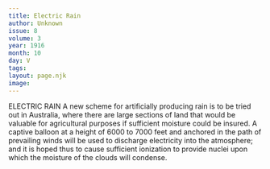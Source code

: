 ```yaml
---
title: Electric Rain
author: Unknown
issue: 8
volume: 3
year: 1916
month: 10
day: V
tags:
layout: page.njk
image:
---
```

ELECTRIC RAIN       A new scheme for artificially producing rain is to be tried out in Australia, where there are large sections of land that would be valuable for agricultural purposes if sufficient moisture could be insured. A captive balloon at a height of 6000 to 7000 feet and anchored in the path of prevailing winds will be used to discharge electricity into the atmosphere; and it is hoped thus to cause sufficient ionization to provide nuclei upon which the moisture of the clouds will condense. 
